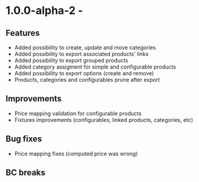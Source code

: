 # 1.0.0-alpha-2 -

## Features

- Added possibility to create, update and move categories
- Added possibility to export associated products' links
- Added possibility to export grouped products
- Added category assigment for simple and configurable products
- Added possibility to export options (create and remove)
- Products, categories and configurables prune after export

## Improvements

- Price mapping validation for configurable products
- Fixtures improvements (configurables, linked products, categories, etc)

## Bug fixes

- Price mapping fixes (computed price was wrong)

## BC breaks
